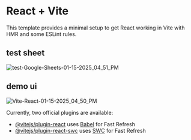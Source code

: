 # React + Vite

This template provides a minimal setup to get React working in Vite with HMR and some ESLint rules.
## test sheet
![test-Google-Sheets-01-15-2025_04_51_PM](https://github.com/user-attachments/assets/4c2daa7a-7174-4670-81e5-05609e96e5f5)


## demo ui
![Vite-React-01-15-2025_04_50_PM](https://github.com/user-attachments/assets/246e92b0-f81c-45ad-aa48-ff6224de6491)

Currently, two official plugins are available:

- [@vitejs/plugin-react](https://github.com/vitejs/vite-plugin-react/blob/main/packages/plugin-react/README.md) uses [Babel](https://babeljs.io/) for Fast Refresh
- [@vitejs/plugin-react-swc](https://github.com/vitejs/vite-plugin-react-swc) uses [SWC](https://swc.rs/) for Fast Refresh
